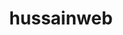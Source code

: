 ---
title: hussainweb
github: https://github.com/hussainweb
mode: dark
transition: 1s
score: 68.3
archetype:
- Minimalistic
---